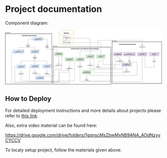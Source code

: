 # Project documentation
Component diagram:

![CompontentDiagram](/Documentation/DiagramComponent.png)

## How to Deploy

For detailed deployment instructions and more details about projects please refer to [this link](https://github.com/SI-SecureRemoteControl/.github/blob/main/Documentation/Dokumentacija.pdf).

Also, extra video material can be found here:

https://drive.google.com/drive/folders/1gqnscMsZbwMxNB9ANA_AOdNzyyCYCCV

To localy setup project, follow the materials given above.

